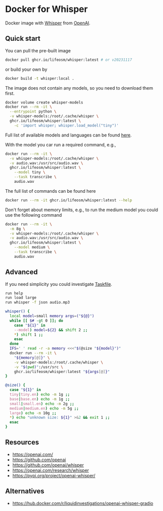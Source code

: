 # Docker for Whisper

Docker image with [Whisper](https://github.com/openai/whisper)
from [OpenAI](https://openai.com/).

## Quick start

You can pull the pre-built image

```bash
docker pull ghcr.io/lifeosm/whisper:latest # or v20231117
```

or build your own by

```bash
docker build -t whisper:local .
```

The image does not contain any models, so you need to download them first.

```bash
docker volume create whisper-models
docker run --rm -it \
  --entrypoint python \
  -v whisper-models:/root/.cache/whisper \
  ghcr.io/lifeosm/whisper:latest \
    -c 'import whisper; whisper.load_model("tiny")'
```

Full list of available models and languages can be found [here][models].

With the model you car run a required command, e.g.,

```bash
docker run --rm -it \
  -v whisper-models:/root/.cache/whisper \
  -v audio.wav:/usr/src/audio.wav \
  ghcr.io/lifeosm/whisper:latest \
    --model tiny \
    --task transcribe \
    audio.wav
```

The full list of commands can be found here

```bash
docker run --rm -it ghcr.io/lifeosm/whisper:latest --help
```

Don't forget about memory limits, e.g., to run the medium model
you could use the following command

```bash
docker run --rm -it \
  -m 8g \
  -v whisper-models:/root/.cache/whisper \
  -v audio.wav:/usr/src/audio.wav \
  ghcr.io/lifeosm/whisper:latest \
    --model medium \
    --task transcribe \
    audio.wav
```

## Advanced

If you need simplicity you could investigate [Taskfile](./Taskfile).

```bash
run help
run load large
run whisper -f json audio.mp3
```

```bash
whisper() {
  local model=small memory args=("${@}")
  while [[ $# -gt 0 ]]; do
    case "${1}" in
    --model) model=${2} && shift 2 ;;
    *) shift 1 ;;
    esac
  done
  IFS=' ' read -r -a memory <<<"$(@size "${model}")"
  docker run --rm -it \
    "${memory[@]}" \
    -v whisper-models:/root/.cache/whisper \
    -v "$(pwd)":/usr/src \
    ghcr.io/lifeosm/whisper:latest "${args[@]}"
}

@size() {
  case "${1}" in
  tiny|tiny.en) echo -m 1g ;;
  base|base.en) echo -m 1g ;;
  small|small.en) echo -m 2g ;;
  medium|medium.en) echo -m 5g ;;
  large) echo -m 10g ;;
  *) echo "unknown size: ${1}" >&2 && exit 1 ;;
  esac
}
```

## Resources

- https://openai.com/
- https://github.com/openai
- https://github.com/openai/whisper
- https://openai.com/research/whisper
- https://pypi.org/project/openai-whisper/

## Alternatives

- https://hub.docker.com/r/liquidinvestigations/openai-whisper-gradio

[models]: https://github.com/openai/whisper?tab=readme-ov-file#available-models-and-languages
